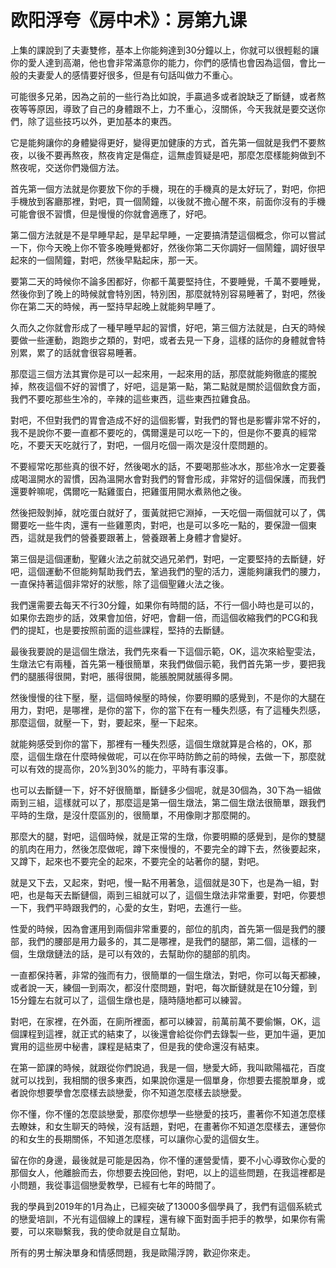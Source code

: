 # 欧阳浮夸《房中术》：房第九课

上集的課說到了夫妻雙修，基本上你能夠達到30分鐘以上，你就可以很輕鬆的讓你的愛人達到高潮，他也會非常滿意你的能力，你們的感情也會因為這個，會比一般的夫妻愛人的感情要好很多，但是有句話叫做力不重心。

可能很多兄弟，因為之前的一些行為比如說，手贏過多或者說缺乏了斷鏈，或者熬夜等等原因，導致了自己的身體跟不上，力不重心，沒關係，今天我就是要交送你們，除了這些技巧以外，更加基本的東西。

它是能夠讓你的身體變得更好，變得更加健康的方式，首先第一個就是我們不要熬夜，以後不要再熬夜，熬夜肯定是傷症，這無虛質疑是吧，那麼怎麼樣能夠做到不熬夜呢，交送你們幾個方法。

首先第一個方法就是你要放下你的手機，現在的手機真的是太好玩了，對吧，你把手機放到客廳那裡，對吧，買一個鬧鐘，以後就不擔心醒不來，前面你沒有的手機可能會很不習慣，但是慢慢的你就會適應了，好吧。

第二個方法就是不是早睡早起，是早起早睡，一定要搞清楚這個概念，你可以嘗試一下，你今天晚上你不管多晚睡覺都好，然後你第二天你調好一個鬧鐘，調好很早起來的一個鬧鐘，對吧，然後早點起床，那一天。

要第二天的時候你不論多困都好，你都千萬要堅持住，不要睡覺，千萬不要睡覺，然後你到了晚上的時候就會特別困，特別困，那麼就特別容易睡著了，對吧，然後你在第二天的時候，再一堅持早起晚上就能夠早睡了。

久而久之你就會形成了一種早睡早起的習慣，好吧，第三個方法就是，白天的時候要做一些運動，跑跑步之類的，對吧，或者去見一下身，這樣的話你的身體就會特別累，累了的話就會很容易睡著。

那麼這三個方法其實你是可以一起來用，一起來用的話，那麼就能夠徹底的擺脫掉，熬夜這個不好的習慣了，好吧，這是第一點，第二點就是關於這個飲食方面，我們不要吃那些生冷的，辛辣的這些東西，這些東西拉雞食品。

對吧，不但對我們的胃會造成不好的這個影響，對我們的腎也是影響非常不好的，我不是說你不要一直都不要吃的，偶爾還是可以吃一下的，但是你不要真的經常吃，不要天天吃就行了，對吧，一個月吃個一兩次是沒什麼問題的。

不要經常吃那些真的很不好，然後喝水的話，不要喝那些冰水，那些冷水一定要養成喝溫開水的習慣，因為溫開水會對我們的腎會形成，非常好的這個保護，而我們還要幹嘛呢，偶爾吃一點雞蛋白，把雞蛋用開水煮熟他之後。

然後把殼剝掉，就吃蛋白就好了，蛋黃就把它淵掉，一天吃個一兩個就可以了，偶爾要吃一些牛肉，還有一些雞蔥肉，對吧，也是可以多吃一點的，要保證一個東西，這就是我們的營養要跟著上，營養跟著上身體才會變好。

第三個是這個運動，聖雞火法之前就交過兄弟們，對吧，一定要堅持的去斷鏈，好吧，這個運動不但能夠幫助我們去，鞏過我們的聖的活力，還能夠讓我們的腰力，一直保持著這個非常好的狀態，除了這個聖雞火法之後。

我們還需要去每天不行30分鐘，如果你有時間的話，不行一個小時也是可以的，如果你去跑步的話，效果會加倍，好吧，會翻一倍，而這個收縮我們的PCG和我們的提缸，也是要按照前面的這些課程，堅持的去斷鏈。

最後我要說的是這個生燉法，我們先來看一下這個示範，OK，這次來給聖雯法，生燉法它有兩種，首先第一種很簡單，來我們做個示範，我們首先第一步，要把我們的腿脹得很開，對吧，脹得很開，能脹脫開就脹得多開。

然後慢慢的往下壓，壓，這個時候壓的時候，你要明顯的感覺到，不是你的大腿在用力，對吧，是哪裡，是你的當下，你的當下在有一種失烈感，有了這種失烈感，那麼這個，就壓一下，對，要起來，壓一下起來。

就能夠感受到你的當下，那裡有一種失烈感，這個生燉就算是合格的，OK，那麼，這個生燉在什麼時候做呢，可以在你平時防飾之前的時候，去做一下，那麼就可以有效的提高你，20%到30%的能力，平時有事沒事。

也可以去斷鏈一下，好不好很簡單，斷鏈多少個呢，就是30個為，30下為一組做兩到三組，這樣就可以了，那麼這是第一個生燉法，第二個生燉法很簡單，跟我們平時的生燉，是沒什麼區別的，很簡單，不用像剛才那麼開的。

那麼大的腿，對吧，這個時候，就是正常的生燉，你要明顯的感覺到，是你的雙腿的肌肉在用力，然後怎麼做呢，蹲下來慢慢的，不要完全的蹲下去，然後要起來，又蹲下，起來也不要完全的起來，不要完全的站著你的腿，對吧。

就是又下去，又起來，對吧，慢一點不用著急，這個就是30下，也是為一組，對吧，也是每天去斷鏈個，兩到三組就可以了，這個生燉法非常重要，對吧，你要想一下，我們平時跟我們的，心愛的女生，對吧，去進行一些。

性愛的時候，因為會運用到兩個非常重要的，部位的肌肉，首先第一個是我們的腰部，我們的腰部是用力最多的，其二是哪裡，是我們的腿部，第二個，這樣的一個，生燉燉鏈法的話，是可以有效的，去幫助你的腿部的肌肉。

一直都保持著，非常的強而有力，很簡單的一個生燉法，對吧，你可以每天都練，或者說一天，練個一到兩次，都沒什麼問題，對吧，每次斷鏈就是在10分鐘，到15分鐘左右就可以了，這個生燉也是，隨時隨地都可以練習。

對吧，在家裡，在外面，在廁所裡面，都可以練習，前萬前萬不要偷懶，OK，這個課程到這裡，就正式的結束了，以後還會給從你們去錄製一些，更加牛逼，更加實用的這些房中秘書，課程是結束了，但是我的使命還沒有結束。

在第一節課的時候，就跟從你們說過，我是一個，戀愛大師，我叫歐陽福花，百度就可以找到，我相關的很多東西，如果說你還是一個單身，你想要去擺脫單身，或者說你想要學會怎麼樣去談戀愛，你不知道怎麼樣去談戀愛。

你不懂，你不懂的怎麼談戀愛，那麼你想學一些戀愛的技巧，畫著你不知道怎麼樣去瞭妹，和女生聊天的時候，沒有話題，對吧，在畫著你不知道怎麼樣去，運營你的和女生的長期關係，不知道怎麼樣，可以讓你心愛的這個女生。

留在你的身邊，最後就是可能是因為，你不懂的運營愛情，要不小心導致你心愛的那個女人，他離臉而去，你想要去挽回他，對吧，以上的這些問題，在我這裡都是小問題，我從事這個戀愛教學，已經有七年的時間了。

我的學員到2019年的1月為止，已經突破了13000多個學員了，我們有這個系統式的戀愛培訓，不光有這個線上的課程，還有線下面對面手把手的教學，如果你有需要，可以來聯繫我，我的使命就是自立幫助。

所有的男士解決單身和情感問題，我是歐陽浮誇，歡迎你來走。